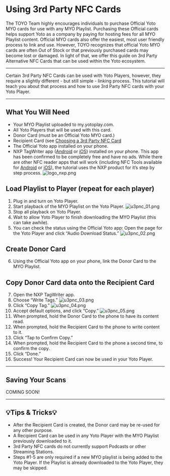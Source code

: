 # Using 3rd Party NFC Cards

The TOYO Team highly encourages individuals to purchase Official Yoto MYO cards for use with any MYO Playlist. Purchasing these Official cards helps support Yoto as a company by paying for hosting fees for all MYO Playlist content. Official MYO cards also offer the easiest, most user friendly process to link and use. However, TOYO recognizes that official Yoto MYO cards are often Out of Stock or that previously purchased cards may become lost or damaged. In light of that, we offer this guide on 3rd Party Alternative NFC Cards that can be used within the Yoto ecosystem.

----------

Certain 3rd Party NFC Cards can be used with Yoto Players, however, they require a slightly different - but still simple - linking process. This tutorial will teach you about that process and how to use 3rd Party NFC cards with your Yoto Player.

----------

## What You Will Need

-   Your MYO Playlist uploaded to my.yotoplay.com.
-   All Yoto Players that will be used with this card.
-   Donor Card (must be an Official Yoto MYO card.)
-   Recipient Card (see [Choosing a 3rd Party NFC Card](choosing_a_3rd_party_nfc_card.md)
-   The Official Yoto app installed on your phone.
-   NXP TagWriter app ([Android](https://play.google.com/store/apps/details?id=com.nxp.nfc.tagwriter&hl=en_US) or [iOS](https://apps.apple.com/us/app/nfc-tagwriter-by-nxp/id1246143221)) installed on your phone. This app has been confirmed to be completely free and have no ads. While there are other NFC reader apps that will work (including NFC Tools available for [Android](https://play.google.com/store/apps/details?id%3Dcom.wakdev.wdnfc%26hl%3Den-US) or [iOS](https://apps.apple.com/us/app/nfc-tools/id1252962749)), the tutorial uses the NXP product for it’s step by step process. ![logo_nxp.png](/img/logo_nxp.png)

## Load Playlist to Player (repeat for each player)

1.  Plug in and turn on Yoto Player.
2.  Start playback of the MYO Playlist on the Yoto Player.
![u3pnc_01.png](/img/u3pnc_01.png)
3.  Stop all playback on Yoto Player.
4.  Wait to allow Yoto Player to finish downloading the MYO Playlist (this can take awhile).
5.  You can check the status using the Official Yoto app: Open the page for the Yoto Player and click “Audio Download Status.”
![u3pnc_02.png](/img/u3pnc_02.png)

## Create Donor Card

6.  Using the Official Yoto app on your phone, link the Donor Card to the MYO Playlist.

## Copy Donor Card data onto the Recipient Card

7.  Open the NXP TagWriter app.
8.  Choose “Write Tags.”
![u3pnc_03.png](/img/u3pnc_03.png)
9.  Click “Copy Tag.”
![u3pnc_04.png](/img/u3pnc_04.png)
10.  Accept default options, and click “Copy.”
![u3pnc_05.png](/img/u3pnc_05.png)
11.  When prompted, hold the Donor Card to the phone to have its content read.
12.  When prompted, hold the Recipient Card to the phone to write content to it.
13.  Click “Tap to Confirm Copy.”
14.  When prompted, hold the Recipient Card to the phone a second time, to confirm the copy.
15.  Click “Done.”
16.  Success! Your Recipient Card can now be used in your Yoto Player.

----------

## Saving Your Scans

COMING SOON!

----------

## 💡Tips & Tricks💡

-   After the Recipient Card is created, the Donor card may be re-used for any other purpose.
-   A Recipient Card can be used in any Yoto Player with the MYO Playlist previously downloaded to it.
-   3rd Party NFC cards do not currently support Podcasts or other Streaming Stations.
-   Steps #1-5 are only required if a new MYO playlist is being added to the Yoto Player. If the Playlist is already downloaded to the Yoto Player, they may be skipped.